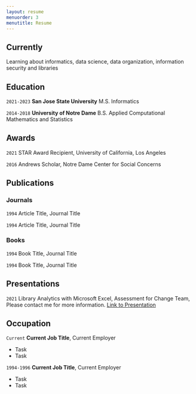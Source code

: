 ```yaml
---
layout: resume
menuorder: 3
menutitle: Resume
---
```

## Currently

Learning about informatics, data science, data organization, information security and libraries 

## Education

`2021-2023`
__San Jose State University__
M.S. Informatics

`2014-2018`
__University of Notre Dame__
B.S. Applied Computational Mathematics and Statistics

## Awards
`2021`
STAR Award Recipient, University of California, Los Angeles 

`2016`
Andrews Scholar, Notre Dame Center for Social Concerns 

## Publications

<!-- A list is also available [online](https://scholar.google.co.uk/citations?user=LTOTl0YAAAAJ) -->

### Journals

`1994`
Article Title, Journal Title

`1994`
Article Title, Journal Title

### Books

`1994`
Book Title, Journal Title

`1994`
Book Title, Journal Title


## Presentations

`2021`
Library Analytics with Microsoft Excel, Assessment for Change Team, Please contact me for more information. <a href="https://MyWebsite.tld/presentation1">Link to Presentation</a>


## Occupation

`Current`
__Current Job Title__, Current Employer 

- Task
- Task

`1994-1996`
__Current Job Title__, Current Employer 

- Task
- Task



<!-- ### Footer

Last updated: May 2013 -->


